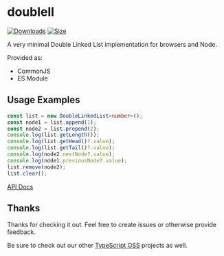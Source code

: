 # doublell

[![Downloads][downloads-badge]][downloads]
[![Size][size-badge]][size]

A very minimal Double Linked List implementation for browsers and Node.

Provided as:

- CommonJS
- ES Module

## Usage Examples

```typescript
const list = new DoubleLinkedList<number>();
const node1 = list.append(1);
const node2 = list.prepend(2);
console.log(list.getLength());
console.log(list.getHead()?.value);
console.log(list.getTail()?.value);
console.log(node2.nextNode?.value);
console.log(node1.previousNode?.value);
list.remove(node2);
list.clear();
```

[API Docs](https://typescript-oss.github.io/doublell/)

## Thanks

Thanks for checking it out.  Feel free to create issues or otherwise provide feedback.

Be sure to check out our other [TypeScript OSS](https://github.com/TypeScript-OSS) projects as well.

<!-- Definitions -->

[downloads-badge]: https://img.shields.io/npm/dm/doublell.svg

[downloads]: https://www.npmjs.com/package/doublell

[size-badge]: https://img.shields.io/bundlephobia/minzip/doublell.svg

[size]: https://bundlephobia.com/result?p=doublell

